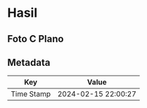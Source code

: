 # Hasil

## Foto C Plano


## Metadata

| Key        | Value               |
| ---------- | ------------------- |
| Time Stamp | 2024-02-15 22:00:27 |



